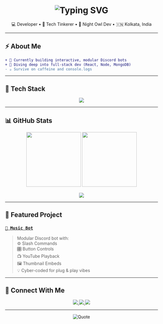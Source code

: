 
<h1 align="center">
  <img src="https://readme-typing-svg.demolab.com?font=Fira+Code&size=24&duration=3000&pause=1000&color=FF00FF&center=true&vCenter=true&width=440&lines=Yo%2C+I'm+Prakash+Roy+(aka+Infi)%F0%9F%91%8B;Discord+Bot+Wizard+%7C+Full-Stack+Explorer" alt="Typing SVG" />
</h1>

<p align="center">
  💻 Developer • 🧠 Tech Tinkerer • 🌃 Night Owl Dev • 🇮🇳 Kolkata, India
</p>

---

## ⚡ About Me

```diff
+ 🔭 Currently building interactive, modular Discord bots
+ 🌱 Diving deep into full-stack dev (React, Node, MongoDB)
- ☕ Survive on caffeine and console.logs
```

---

## 🧪 Tech Stack

<p align="center">
  <img src="https://skillicons.dev/icons?i=js,ts,nodejs,react,express,mongodb,html,css,git,github,vscode&perline=7" />
</p>

---

## 📊 GitHub Stats

<div align="center">
  <img src="https://github-readme-stats.vercel.app/api?username=Infi-gitty&show_icons=true&theme=tokyonight&hide_border=true&border_radius=10" height="180" />
  <img src="https://github-readme-streak-stats.herokuapp.com/?user=Infi-gitty&theme=tokyonight&hide_border=true" height="180" />
  <br><br>
  <img src="https://github-readme-activity-graph.vercel.app/graph?username=Infi-gitty&theme=tokyonight&hide_border=true&area=true" />
</div>

---

## 🎯 Featured Project

### [`🎵 Music Bot`](https://github.com/Infi-gitty/Music-bot)

> Modular Discord bot with:  
> ⚙️ Slash Commands  
> 🎛️ Button Controls  
> 📺 YouTube Playback  
> 🖼️ Thumbnail Embeds  
> 💡 Cyber-coded for plug & play vibes

---

## 🔗 Connect With Me

<p align="center">
  <a href="https://linkedin.com/in/prakash-roy-949350246">
    <img src="https://img.shields.io/badge/LinkedIn-%230A66C2?style=for-the-badge&logo=linkedin&logoColor=white" />
  </a>
  <a href="https://twitter.com/Infi_nvm">
    <img src="https://img.shields.io/badge/Twitter-%231DA1F2?style=for-the-badge&logo=twitter&logoColor=white" />
  </a>
  <a href="https://instagram.com/infi_nvm">
    <img src="https://img.shields.io/badge/Instagram-%23E4405F?style=for-the-badge&logo=instagram&logoColor=white" />
  </a>
</p>

---

<p align="center">
  <img src="https://quotes-github-readme.vercel.app/api?type=horizontal&theme=tokyonight" alt="Quote" />
</p>
